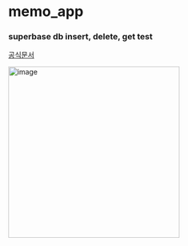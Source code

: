 # memo_app

### superbase db insert, delete, get test

[공식문서](https://supabase.com/docs/reference/dart/select)

<img width="342" alt="image" src="https://github.com/yeshforest/supabase-flutter/assets/88522164/aab55b4c-78c1-4247-94c4-ef229bb8b10d">


